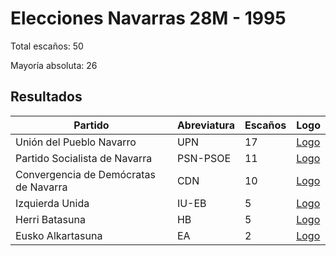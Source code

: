 # Elecciones Navarras 28M - 1995

Total escaños: 50

Mayoría absoluta: 26

## Resultados

| Partido | Abreviatura | Escaños | Logo |
| - | - | - | - |
| Unión del Pueblo Navarro | UPN | 17 | [Logo](https://github.com/playzzz/Pactos/blob/master/Logos/UPN.jpg?raw=true)
| Partido Socialista de Navarra | PSN-PSOE | 11 | [Logo](https://github.com/playzzz/Pactos/blob/master/Logos/PSOE.jpg?raw=true)
| Convergencia de Demócratas de Navarra | CDN | 10 | [Logo](https://github.com/playzzz/Pactos/blob/master/Logos/CDN.jpg?raw=true)
| Izquierda Unida | IU-EB | 5 | [Logo](https://github.com/playzzz/Pactos/blob/master/Logos/IU.jpg?raw=true)
| Herri Batasuna | HB | 5 | [Logo](https://github.com/playzzz/Pactos/blob/master/Logos/HB.jpg?raw=true)
| Eusko Alkartasuna | EA | 2 | [Logo](https://github.com/playzzz/Pactos/blob/master/Logos/EA.jpg?raw=true)

